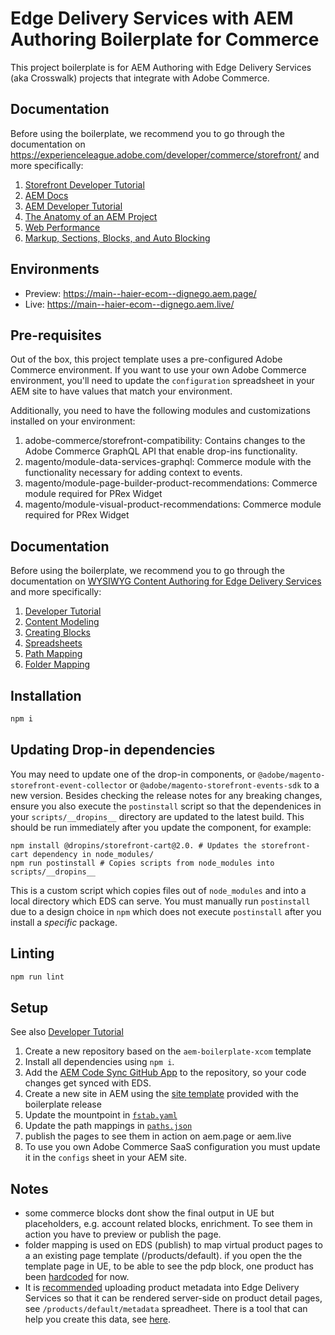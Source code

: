 # Edge Delivery Services with AEM Authoring Boilerplate for Commerce
This project boilerplate is for AEM Authoring with Edge Delivery Services (aka Crosswalk) projects that integrate with Adobe Commerce.

## Documentation

Before using the boilerplate, we recommend you to go through the documentation on https://experienceleague.adobe.com/developer/commerce/storefront/ and more specifically:

1. [Storefront Developer Tutorial](https://experienceleague.adobe.com/developer/commerce/storefront/get-started/)
1. [AEM Docs](https://www.aem.live/docs/)
1. [AEM Developer Tutorial](https://www.aem.live/developer/tutorial)
1. [The Anatomy of an AEM Project](https://www.aem.live/developer/anatomy-of-a-project)
1. [Web Performance](https://www.aem.live/developer/keeping-it-100)
1. [Markup, Sections, Blocks, and Auto Blocking](https://www.aem.live/developer/markup-sections-blocks)


## Environments
- Preview: https://main--haier-ecom--dignego.aem.page/
- Live: https://main--haier-ecom--dignego.aem.live/

## Pre-requisites

Out of the box, this project template uses a pre-configured Adobe Commerce environment. If you want to use your own Adobe Commerce environment, you'll need to update the `configuration` spreadsheet in your AEM site to have values that match your environment.

Additionally, you need to have the following modules and customizations installed on your environment:

1. adobe-commerce/storefront-compatibility: Contains changes to the Adobe Commerce GraphQL API that enable drop-ins functionality.
1. magento/module-data-services-graphql: Commerce module with the functionality necessary for adding context to events.
1. magento/module-page-builder-product-recommendations: Commerce module required for PRex Widget
1. magento/module-visual-product-recommendations: Commerce module required for PRex Widget
<!-- 1. TODO: Add further prereqs.  -->

## Documentation

Before using the boilerplate, we recommend you to go through the documentation on [WYSIWYG Content Authoring for Edge Delivery Services](https://experienceleague.adobe.com/en/docs/experience-manager-cloud-service/content/edge-delivery/) and more specifically:
1. [Developer Tutorial](https://experienceleague.adobe.com/en/docs/experience-manager-cloud-service/content/edge-delivery/wysiwyg-authoring/edge-dev-getting-started)
2. [Content Modeling](https://experienceleague.adobe.com/en/docs/experience-manager-cloud-service/content/edge-delivery/wysiwyg-authoring/content-modeling)
3. [Creating Blocks](https://experienceleague.adobe.com/en/docs/experience-manager-cloud-service/content/edge-delivery/wysiwyg-authoring/create-block)
4. [Spreadsheets](https://experienceleague.adobe.com/en/docs/experience-manager-cloud-service/content/edge-delivery/wysiwyg-authoring/tabular-data)
5. [Path Mapping](https://experienceleague.adobe.com/en/docs/experience-manager-cloud-service/content/edge-delivery/wysiwyg-authoring/path-mapping)
6. [Folder Mapping](https://www.aem.live/developer/folder-mapping)
## Installation

```sh
npm i 
```

## Updating Drop-in dependencies

You may need to update one of the drop-in components, or `@adobe/magento-storefront-event-collector` or `@adobe/magento-storefront-events-sdk` to a new version. Besides checking the release notes for any breaking changes, ensure you also execute the `postinstall` script so that the dependenices in your `scripts/__dropins__` directory are updated to the latest build. This should be run immediately after you update the component, for example:

```
npm install @dropins/storefront-cart@2.0. # Updates the storefront-cart dependency in node_modules/
npm run postinstall # Copies scripts from node_modules into scripts/__dropins__
```

This is a custom script which copies files out of `node_modules` and into a local directory which EDS can serve. You must manually run `postinstall` due to a design choice in `npm` which does not execute `postinstall` after you install a _specific_ package.

## Linting

```sh
npm run lint
```

## Setup

See also [Developer Tutorial](https://experienceleague.adobe.com/en/docs/experience-manager-cloud-service/content/edge-delivery/wysiwyg-authoring/edge-dev-getting-started)

1. Create a new repository based on the `aem-boilerplate-xcom` template 
2. Install all dependencies using `npm i`.
3. Add the [AEM Code Sync GitHub App](https://github.com/apps/aem-code-sync) to the repository, so your code changes get synced with EDS.
4. Create a new site in AEM using the [site template](https://github.com/adobe-rnd/aem-boilerplate-xcom/releases) provided with the boilerplate release
5. Update the mountpoint in [`fstab.yaml`](https://github.com/adobe-rnd/aem-boilerplate-xcom/blob/main/fstab.yaml)
6. Update the path mappings in [`paths.json`](https://github.com/adobe-rnd/aem-boilerplate-xcom/blob/main/paths.json)
7. publish the pages to see them in action on aem.page or aem.live
8. To use you own Adobe Commerce SaaS configuration you must update it in the `configs` sheet in your AEM site.

## Notes
- some commerce blocks dont show the final output in UE but placeholders, e.g. account related blocks, enrichment. To see them in action you have to preview or publish the page.
- folder mapping is used on EDS (publish) to map virtual product pages to a an existing page template (/products/default). if you open the the template page in UE, to be able to see the pdp block, one product has been [hardcoded](https://github.com/adobe-rnd/aem-boilerplate-xcom/blob/main/scripts/editor-support.js#L15) for now.
- It is [recommended](https://experienceleague.adobe.com/developer/commerce/storefront/seo/metadata/) uploading product metadata into Edge Delivery Services so that it can be rendered server-side on product detail pages, see `/products/default/metadata` spreadheet. There is a tool that can help you create this data, see [here](https://experienceleague.adobe.com/developer/commerce/storefront/seo/metadata/#generate-metadata).
